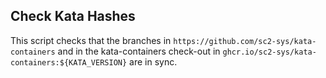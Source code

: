 ## Check Kata Hashes

This script checks that the branches in `https://github.com/sc2-sys/kata-containers`
and in the kata-containers check-out in `ghcr.io/sc2-sys/kata-containers:${KATA_VERSION}`
are in sync.
